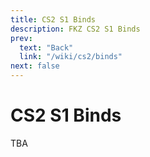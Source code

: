 ```yaml
---
title: CS2 S1 Binds
description: FKZ CS2 S1 Binds
prev:
  text: "Back"
  link: "/wiki/cs2/binds"
next: false
---
```


# CS2 S1 Binds

TBA

